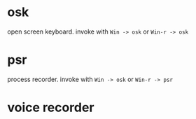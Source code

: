 # osk

open screen keyboard. invoke with `Win -> osk` or `Win-r -> osk`

# psr

process recorder. invoke with `Win -> osk` or `Win-r -> psr`

# voice recorder
